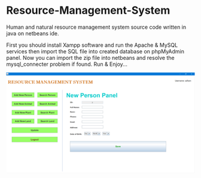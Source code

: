 # Resource-Management-System
Human and natural resource management system source code written in java on netbeans ide.

First you should install Xampp software and run the Apache & MySQL services then import the SQL file into created database on phpMyAdmin panel. Now you can import the zip file into netbeans and resolve the mysql_connecter problem if found. Run &  Enjoy...


![Example](screenshots/2_AddPersonPanel.png)
